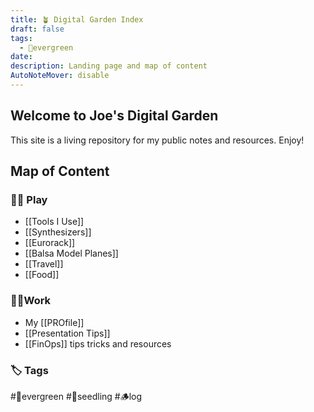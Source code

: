 ```yaml
---
title: 🪴 Digital Garden Index
draft: false
tags:
  - 🌲evergreen
date: 
description: Landing page and map of content
AutoNoteMover: disable
---
```

## Welcome to Joe's Digital Garden

This site is a living repository for my public notes and resources. Enjoy!

## Map of Content

### 🤹‍♀️ Play
- [[Tools I Use]]
- [[Synthesizers]]
- [[Eurorack]] 
- [[Balsa Model Planes]]
- [[Travel]]
- [[Food]]

### 🧑‍💻Work
- My [[PROfile]] 
- [[Presentation Tips]]
- [[FinOps]] tips tricks and resources

### 🏷️ Tags
#🌲evergreen #🌱seedling #🪵log